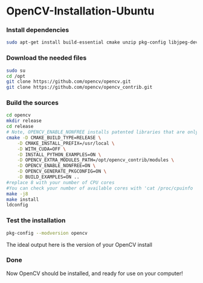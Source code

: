 # OpenCV-Installation-Ubuntu

### Install dependencies
```bash
sudo apt-get install build-essential cmake unzip pkg-config libjpeg-dev libpng-dev libtiff-dev libavcodec-dev libavformat-dev libswscale-dev libv4l-dev libxvidcore-dev libx264-dev libgtk-3-dev libatlas-base-dev gfortran python3.8
```

### Download the needed files
```bash
sudo su
cd /opt
git clone https://github.com/opencv/opencv.git
git clone https://github.com/opencv/opencv_contrib.git
```

### Build the sources
```bash
cd opencv
mkdir release
cd release
# Note, OPENCV_ENABLE_NONFREE installs patented libraries that are only permited for use in non-commercial projects. Set this to OFF if your project is for commercial use.
cmake -D CMAKE_BUILD_TYPE=RELEASE \
    -D CMAKE_INSTALL_PREFIX=/usr/local \
    -D WITH_CUDA=OFF \
    -D INSTALL_PYTHON_EXAMPLES=ON \
    -D OPENCV_EXTRA_MODULES_PATH=/opt/opencv_contrib/modules \
    -D OPENCV_ENABLE_NONFREE=ON \
    -D OPENCV_GENERATE_PKGCONFIG=ON \
    -D BUILD_EXAMPLES=ON ..
#replace 8 with your number of CPU cores
#You can check your number of available cores with 'cat /proc/cpuinfo | grep processor | wc -l'
make -j8
make install
ldconfig
```

### Test the installation
```bash
pkg-config --modversion opencv
```
The ideal output here is the version of your OpenCV install

### Done
Now OpenCV should be installed, and ready for use on your computer!
